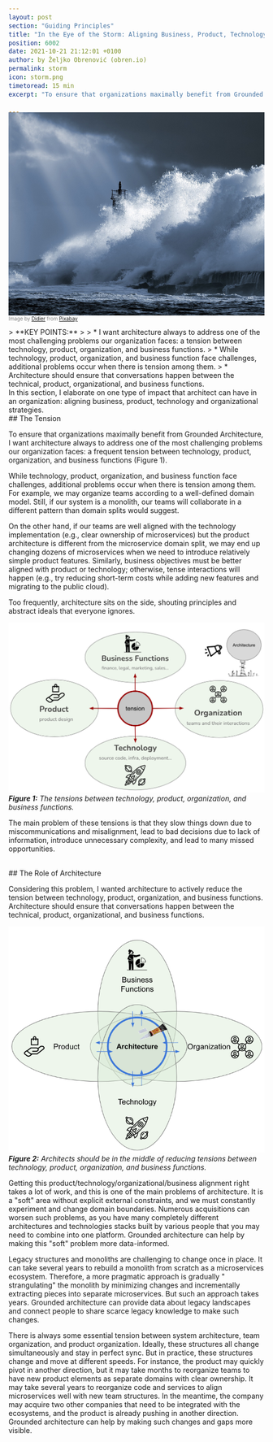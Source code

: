 ```yaml
---
layout: post
section: "Guiding Principles"
title: "In the Eye of the Storm: Aligning Business, Product, Technology and Organizational Strategies"
position: 6002
date: 2021-10-21 21:12:01 +0100
author: by Željko Obrenović (obren.io)
permalink: storm
icon: storm.png
timetoread: 15 min
excerpt: "To ensure that organizations maximally benefit from Grounded Architecture, I want architecture always to address one of the most challenging problems our organization faces: a tension between technology, product, organization, and business functions"

---
```

<img style="margin-top: -20px; width: 100%; height: 400px; object-fit: cover" 
     src="assets/images/arch/storm-g90b7263c8_1920.jpg">
<div style="font-size: 70%; margin-top: -16px; color: grey; margin-bottom: 12px">
Image by <a href="https://pixabay.com/users/fiquetdidier1-25748628/?utm_source=link-attribution&amp;utm_medium=referral&amp;utm_campaign=image&amp;utm_content=7018311">Didier</a> from <a href="https://pixabay.com//?utm_source=link-attribution&amp;utm_medium=referral&amp;utm_campaign=image&amp;utm_content=7018311">Pixabay</a>
</div>
> **KEY POINTS:**
>
> * I want architecture always to address one of the most challenging problems our organization faces: a tension between technology, product, organization, and business functions.
> * While technology, product, organization, and business function face challenges, additional problems occur when there is tension among them.
> *  Architecture should ensure that conversations happen between the technical, product, organizational, and business functions. 

<br>
In this section, I elaborate on one type of impact that architect can have in an organization: aligning business, product, technology and organizational strategies. 

<br>
## The Tension

To ensure that organizations maximally benefit from Grounded Architecture, I want architecture always to address one of the most challenging problems our organization faces: a frequent tension between technology, product, organization, and business functions (Figure 1). 

While technology, product, organization, and business function face challenges, additional problems occur when there is tension among them. For example, we may organize teams according to a well-defined domain model. Still, if our system is a monolith, our teams will collaborate in a different pattern than domain splits would suggest. 

On the other hand, if our teams are well aligned with the technology implementation (e.g., clear ownership of microservices) but the product architecture is different from the microservice domain split, we may end up changing dozens of microservices when we need to introduce relatively simple product features. Similarly, business objectives must be better aligned with product or technology; otherwise, tense interactions will happen (e.g., try reducing short-term costs while adding new features and migrating to the public cloud). 

Too frequently, architecture sits on the side, shouting principles and abstract ideals that everyone ignores.

![](assets/images/tension.png)
***Figure 1:** The tensions between technology, product, organization, and business functions.*


The main problem of these tensions is that they slow things down due to miscommunications and misalignment, lead to bad decisions due to lack of information, introduce unnecessary complexity, and lead to many missed opportunities.

<br>
## The Role of Architecture

Considering this problem, I wanted architecture to actively reduce the tension between technology, product, organization, and business functions. Architecture should ensure that conversations happen between the technical, product, organizational, and business functions.

![](assets/images/tension-architecture.png)
***Figure 2:** Architects should be in the middle of reducing tensions between technology, product, organization, and business functions.*

Getting this product/technology/organizational/business alignment right takes a lot of work, and this is one of the main problems of architecture. It is a "soft" area without explicit external constraints, and we must constantly experiment and change domain boundaries. Numerous acquisitions can worsen such problems, as you have many completely different architectures and technologies stacks built by various people that you may need to combine into one platform. Grounded architecture can help by making this "soft" problem more data-informed.

Legacy structures and monoliths are challenging to change once in place. It can take several years to rebuild a monolith from scratch as a microservices ecosystem. Therefore, a more pragmatic approach is gradually " strangulating" the monolith by minimizing changes and incrementally extracting pieces into separate microservices. But such an approach takes years. Grounded architecture can provide data about legacy landscapes and connect people to share scarce legacy knowledge to make such changes.

There is always some essential tension between system architecture, team organization, and product organization. Ideally, these structures all change simultaneously and stay in perfect sync. But in practice, these structures change and move at different speeds. For instance, the product may quickly pivot in another direction, but it may take months to reorganize teams to have new product elements as separate domains with clear ownership. It may take several years to reorganize code and services to align microservices well with new team structures. In the meantime, the company may acquire two other companies that need to be integrated with the ecosystems, and the product is already pushing in another direction. Grounded architecture can help by making such changes and gaps more visible.
